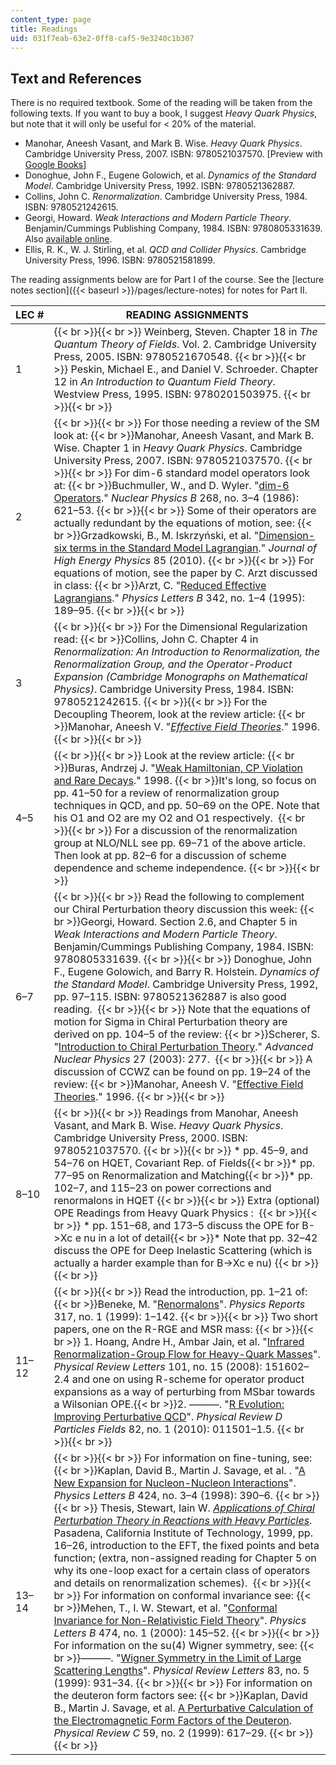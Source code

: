 ```yaml
---
content_type: page
title: Readings
uid: 031f7eab-63e2-0ff8-caf5-9e3240c1b307
---
```


Text and References
-------------------

There is no required textbook. Some of the reading will be taken from the following texts. If you want to buy a book, I suggest _Heavy Quark Physics_, but note that it will only be useful for < 20% of the material.

*   Manohar, Aneesh Vasant, and Mark B. Wise. _Heavy Quark Physics_. Cambridge University Press, 2007. ISBN: 9780521037570. \[Preview with [Google Books](http://books.google.com/books?id=codDQK5OQDIC&printsec=frontcover)\]
*   Donoghue, John F., Eugene Golowich, et al. _Dynamics of the Standard Model_. Cambridge University Press, 1992. ISBN: 9780521362887.
*   Collins, John C. _Renormalization_. Cambridge University Press, 1984. ISBN: 9780521242615.
*   Georgi, Howard. _Weak Interactions and Modern Particle Theory_. Benjamin/Cummings Publishing Company, 1984. ISBN: 9780805331639. Also [available online](http://www.people.fas.harvard.edu/%7Ehgeorgi/283.html).
*   Ellis, R. K., W. J. Stirling, et al. _QCD and Collider Physics_. Cambridge University Press, 1996. ISBN: 9780521581899.

The reading assignments below are for Part I of the course. See the [lecture notes section]({{< baseurl >}}/pages/lecture-notes) for notes for Part II.

| LEC # | READING ASSIGNMENTS |
| --- | --- |
| 1 |  {{< br >}}{{< br >}} Weinberg, Steven. Chapter 18 in _The Quantum Theory of Fields_. Vol. 2. Cambridge University Press, 2005. ISBN: 9780521670548. {{< br >}}{{< br >}} Peskin, Michael E., and Daniel V. Schroeder. Chapter 12 in _An Introduction to Quantum Field Theory_. Westview Press, 1995. ISBN: 9780201503975. {{< br >}}{{< br >}}  |
| 2 |  {{< br >}}{{< br >}} For those needing a review of the SM look at:  {{< br >}}Manohar, Aneesh Vasant, and Mark B. Wise. Chapter 1 in _Heavy Quark Physics_. Cambridge University Press, 2007. ISBN: 9780521037570. {{< br >}}{{< br >}} For dim-6 standard model operators look at:  {{< br >}}Buchmuller, W., and D. Wyler. "[dim-6 Operators](http://dx.doi.org/10.1016/0550-3213%2886%2990262-2)." _Nuclear Physics_ _B_ 268, no. 3–4 (1986): 621–53. {{< br >}}{{< br >}} Some of their operators are actually redundant by the equations of motion, see:  {{< br >}}Grzadkowski, B., M. Iskrzyński, et al. "[Dimension-six terms in the Standard Model Lagrangian](http://dx.doi.org/10.1007/JHEP10(2010)085)." _Journal of High Energy Physics_ 85 (2010). {{< br >}}{{< br >}} For equations of motion, see the paper by C. Arzt discussed in class:  {{< br >}}Arzt, C. "[Reduced Effective Lagrangians](http://dx.doi.org/10.1016/0370-2693(94)01419-D)." _Physics Letters B_ 342, no. 1–4 (1995): 189–95. {{< br >}}{{< br >}}  |
| 3 |  {{< br >}}{{< br >}} For the Dimensional Regularization read:  {{< br >}}Collins, John C. Chapter 4 in _Renormalization: An Introduction to Renormalization, the Renormalization Group, and the Operator-Product Expansion (Cambridge Monographs on Mathematical Physics)_. Cambridge University Press, 1984. ISBN: 9780521242615. {{< br >}}{{< br >}} For the Decoupling Theorem, look at the review article:  {{< br >}}Manohar, Aneesh V. "[_Effective Field Theories_](http://arxiv.org/abs/hep-ph/9508245)." 1996. {{< br >}}{{< br >}}  |
| 4–5 |  {{< br >}}{{< br >}} Look at the review article:  {{< br >}}Buras, Andrzej J. "[Weak Hamiltonian, CP Violation and Rare Decays](http://de.arxiv.org/abs/hep-ph/9806471)." 1998.  {{< br >}}It's long, so focus on pp. 41–50 for a review of renormalization group techniques in QCD, and pp. 50–69 on the OPE. Note that his O1 and O2 are my O2 and O1 respectively.  {{< br >}}{{< br >}} For a discussion of the renormalization group at NLO/NLL see pp. 69–71 of the above article. Then look at pp. 82–6 for a discussion of scheme dependence and scheme independence. {{< br >}}{{< br >}}  |
| 6–7 |  {{< br >}}{{< br >}} Read the following to complement our Chiral Perturbation theory discussion this week:  {{< br >}}Georgi, Howard. Section 2.6, and Chapter 5 in _Weak Interactions and Modern Particle Theory_. Benjamin/Cummings Publishing Company, 1984. ISBN: 9780805331639. {{< br >}}{{< br >}} Donoghue, John F., Eugene Golowich, and Barry R. Holstein. _Dynamics of the Standard Model_. Cambridge University Press, 1992, pp. 97–115. ISBN: 9780521362887 is also good reading.  {{< br >}}{{< br >}} Note that the equations of motion for Sigma in Chiral Perturbation theory are derived on pp. 104–5 of the review:  {{< br >}}Scherer, S. "[Introduction to Chiral Perturbation Theory](http://de.arxiv.org/abs/hep-ph/0210398)." _Advanced Nuclear Physics_ 27 (2003): 277.  {{< br >}}{{< br >}} A discussion of CCWZ can be found on pp. 19–24 of the review:  {{< br >}}Manohar, Aneesh V. "[Effective Field Theories](http://arxiv.org/abs/hep-ph/9508245)." 1996. {{< br >}}{{< br >}}  |
| 8–10 |  {{< br >}}{{< br >}} Readings from Manohar, Aneesh Vasant, and Mark B. Wise. _Heavy Quark Physics_. Cambridge University Press, 2000. ISBN: 9780521037570. {{< br >}}{{< br >}} *   pp. 45–9, and 54–76 on HQET, Covariant Rep. of Fields{{< br >}}*   pp. 77–95 on Renormalization and Matching{{< br >}}*   pp. 102–7, and 115–23 on power corrections and renormalons in HQET {{< br >}}{{< br >}} Extra (optional) OPE Readings from Heavy Quark Physics :  {{< br >}}{{< br >}} *   pp. 151–68, and 173–5 discuss the OPE for B->Xc e nu in a lot of detail{{< br >}}*   Note that pp. 32–42 discuss the OPE for Deep Inelastic Scattering (which is actually a harder example than for B->Xc e nu) {{< br >}}{{< br >}}  |
| 11–12 |  {{< br >}}{{< br >}} Read the introduction, pp. 1–21 of:  {{< br >}}Beneke, M. "[Renormalons](http://dx.doi.org/10.1016/S0370-1573(98)00130-6)". _Physics Reports_ 317, no. 1 (1999): 1–142. {{< br >}}{{< br >}} Two short papers, one on the R-RGE and MSR mass: {{< br >}}{{< br >}} 1.  Hoang, Andre H., Ambar Jain, et al. "[Infrared Renormalization-Group Flow for Heavy-Quark Masses](http://dx.doi.org/10.1103/PhysRevLett.101.151602)". _Physical Review Letters_ 101, no. 15 (2008): 151602–2.4 and one on using R-scheme for operator product expansions as a way of perturbing from MSbar towards a Wilsonian OPE.{{< br >}}2.  ———. "[R Evolution: Improving Perturbative QCD](http://dx.doi.org/10.1063/1.3293856)". _Physical Review D Particles Fields_ 82, no. 1 (2010): 011501–1.5. {{< br >}}{{< br >}}  |
| 13–14 |  {{< br >}}{{< br >}} For information on fine-tuning, see:  {{< br >}}Kaplan, David B., Martin J. Savage, et al. . "[A New Expansion for Nucleon-Nucleon Interactions](http://dx.doi.org/10.1016/S0370-2693(98)00210-X)". _Physics Letters B_ 424, no. 3–4 (1998): 390–6. {{< br >}}{{< br >}} Thesis, Stewart, Iain W. [_Applications of Chiral Perturbation Theory in Reactions with Heavy Particles_](http://arxiv.org/abs/hep-ph/9907448). Pasadena, California Institute of Technology, 1999, pp. 16–26, introduction to the EFT, the fixed points and beta function; (extra, non-assigned reading for Chapter 5 on why its one-loop exact for a certain class of operators and details on renormalization schemes).  {{< br >}}{{< br >}} For information on conformal invariance see:  {{< br >}}Mehen, T., I. W. Stewart, et al. "[Conformal Invariance for Non-Relativistic Field Theory](http://dx.doi.org/10.1016/S0370-2693(00)00006-X)". _Physics Letters B_ 474, no. 1 (2000): 145–52. {{< br >}}{{< br >}} For information on the su(4) Wigner symmetry, see:  {{< br >}}———. "[Wigner Symmetry in the Limit of Large Scattering Lengths](http://dx.doi.org/10.1103/PhysRevLett.83.931)". _Physical Review Letters_ 83, no. 5 (1999): 931–34. {{< br >}}{{< br >}} For information on the deuteron form factors see:  {{< br >}}Kaplan, David B., Martin J. Savage, et al. [A Perturbative Calculation of the Electromagnetic Form Factors of the Deuteron](http://dx.doi.org/10.1103/PhysRevC.59.617). _Physical Review C_ 59, no. 2 (1999): 617–29. {{< br >}}{{< br >}}